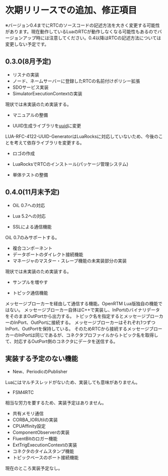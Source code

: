 # 次期リリースでの追加、修正項目

※バージョン0.4までにRTCのソースコードの記述方法を大きく変更する可能性があります。現在動作しているLuaのRTCが動作しなくなる可能性もあるのでバージョンアップ時には注意してください。0.4以降はRTCの記述方法については変更しない予定です。

## 0.3.0(8月予定)

* リスナの実装
* ノード、ネームサーバーに登録したRTCの名前付けポリシー拡張
* SDOサービス実装
* SimulatorExecutionContextの実装


現状では未実装のため実装する。


* マニュアルの整備

* UUID生成ライブラリを[uuid](https://github.com/Tieske/uuid)に変更

LUA-RFC-4122-UUID-GeneratorはLuaRocksに対応していないため、今後のことを考えて依存ライブラリを変更する。

* ロゴの作成

* LuaRocksでRTCのインストール(パッケージ管理システム)

* 単体テストの整備

## 0.4.0(11月末予定)

* OiL 0.7への対応
* Lua 5.2への対応

* SSLによる通信機能

OiL 0.7のみサポートする。

* 複合コンポーネント
* データポートのダイレクト接続機能
* マネージャのマスター・スレーブ機能の未実装部分の実装

現状では未実装のため実装する。

* サンプルを増やす

* トピック通信機能

メッセージブローカーを経由して通信する機能。OpenRTM Lua版独自の機能ではない。
メッセージブローカー自体はC++で実装し、InPortのバイナリデータをそのままOutPortから出力する。
トピック名を指定するとメッセージブローカーのInPort、OutPortに接続する。
メッセージブローカーはそれぞれ1つずつInPort、OutPortを保持している。
そのためRTCから接続するメッセージブローカーのInPortは同じであるが、コネクタプロファイルからトピック名を取得して、対応するOutPort側のコネクタにデータを送信する。





## 実装する予定のない機能
* New、PeriodicのPublisher

Luaにはマルチスレッドがないため、実装しても意味がありません。
* FSM4RTC

相当な労力を要するため、実装予定はありません。
* 共有メモリ通信
* CORBA_IORUtilの実装
* CPUAffinity設定
* ComponentObserverの実装
* FluentBitのロガー機能
* ExtTrigExecutionContextの実装
* コネクタのタイムスタンプ機能
* トピックベースのポート接続機能

現在のところ実装予定なし。

